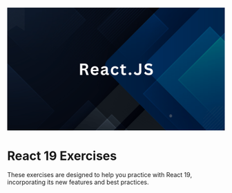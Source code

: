 ![React Cover Image](image/React.png) 
# React 19 Exercises
These exercises are designed to help you practice with React 19, incorporating its new features and best practices.

